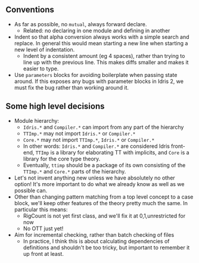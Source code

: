 Conventions
-----------

* As far as possible, no `mutual`, always forward declare.
  + Related: no declaring in one module and defining in another
* Indent so that alpha conversion always works with a simple search and
  replace. In general this would mean starting a new line when starting a
  new level of indentation.
  + Indent by a consistent amount (eg 4 spaces), rather than trying to line up with the previous line.
    This makes diffs smaller and makes it easier to type.
* Use `parameters` blocks for avoiding boilerplate when passing state around.
  If this exposes any bugs with parameter blocks in Idris 2, we must fix the
  bug rather than working around it.

Some high level decisions
-------------------------

* Module hierarchy:
  + `Idris.*` and `Compiler.*` can import from any part of the hierarchy
  + `TTImp.*` may not import `Idris.*` or `Compiler.*`
  + `Core.*` may not import `TTImp.*`, `Idris.*` or `Compiler.*`
  + In other words: `Idris.*` and `Compiler.*` are considered Idris front-end,
    `TTImp` is a library for elaborating TT with implicits, and `Core` is a
    library for the core type theory.
  + Eventually, `ttimp` should be a package of its own consisting of the
    `TTImp.*` and `Core.*` parts of the hierarchy.
* Let's not invent anything new unless we have absolutely no other option!
  It's more important to do what we already know as well as we possible
  can.
* Other than changing pattern matching from a top level concept to a case
  block, we'll keep other features of the theory pretty much the same. In
  particular this means:
  + RigCount is not yet first class, and we'll fix it at 0,1,unrestricted
    for now
  + No OTT just yet!
* Aim for incremental checking, rather than batch checking of files
  + In practice, I think this is about calculating dependencies of
    definitions and shouldn't be too tricky, but important to remember it
    up front at least.
